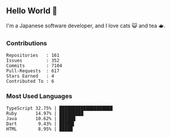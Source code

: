 ## Hello World 👋

I'm a Japanese software developer, and I love cats 😺 and tea 🫖.

### Contributions

    Repositories   : 161
    Issues         : 352
    Commits        : 7104
    Pull-Requests  : 617
    Stars Earned   : 4
    Contributed To : 6

### Most Used Languages

    TypeScript 32.75% | ████████████████████
    Ruby       14.97% | █████████
    Java       10.62% | ██████
    Dart        9.43% | █████▌
    HTML        8.95% | █████

